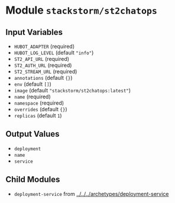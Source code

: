 
# Module `stackstorm/st2chatops`

## Input Variables
* `HUBOT_ADAPTER` (required)
* `HUBOT_LOG_LEVEL` (default `"info"`)
* `ST2_API_URL` (required)
* `ST2_AUTH_URL` (required)
* `ST2_STREAM_URL` (required)
* `annotations` (default `{}`)
* `env` (default `[]`)
* `image` (default `"stackstorm/st2chatops:latest"`)
* `name` (required)
* `namespace` (required)
* `overrides` (default `{}`)
* `replicas` (default `1`)

## Output Values
* `deployment`
* `name`
* `service`

## Child Modules
* `deployment-service` from [../../../archetypes/deployment-service](../../../archetypes/deployment-service)

